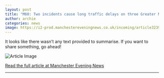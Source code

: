 ```yaml
---
layout: post
title: "M60: Two incidents cause long traffic delays on three Greater Manchester motorways"
author: archie
categories: news
image: https://i2-prod.manchestereveningnews.co.uk/incoming/article32393717.ece/ALTERNATES/s1200/0_30143130.jpg
---
```

It looks like there wasn’t any text provided to summarise. If you want to share something, go ahead!

![Article Image](https://i2-prod.manchestereveningnews.co.uk/incoming/article32393717.ece/ALTERNATES/s1200/0_30143130.jpg)

[Read the full article at Manchester Evening News](https://www.manchestereveningnews.co.uk/news/greater-manchester-news/m60-live-updates-incident-causes-32393700)

---
